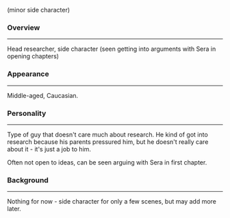 (minor side character)
### Overview
---
Head researcher, side character (seen getting into arguments with Sera in opening chapters)
### Appearance
---
Middle-aged, Caucasian.
### Personality
---
Type of guy that doesn't care much about research.  He kind of got into research because his parents pressured him, but he doesn't really care about it - it's just a job to him.

Often not open to ideas, can be seen arguing with Sera in first chapter.

### Background
---
Nothing for now - side character for only a few scenes, but may add more later.